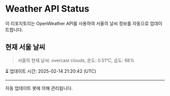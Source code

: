 
# Weather API Status

이 리포지토리는 OpenWeather API를 사용하여 서울의 날씨 정보를 자동으로 업데이트합니다.

## 현재 서울 날씨
> 서울의 현재 날씨: overcast clouds, 온도: 0.51°C, 습도: 88%

⏳ 업데이트 시간: 2025-02-14 21:20:42 (UTC)

---
자동 업데이트 봇에 의해 관리됩니다.
